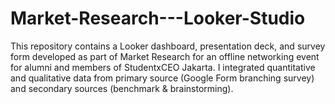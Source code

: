 # Market-Research---Looker-Studio
This repository contains a Looker dashboard, presentation deck, and survey form developed as part of Market Research for an offline networking event for alumni and members of StudentxCEO Jakarta. I integrated quantitative and qualitative data from primary source (Google Form branching survey) and secondary sources (benchmark &amp; brainstorming). 

